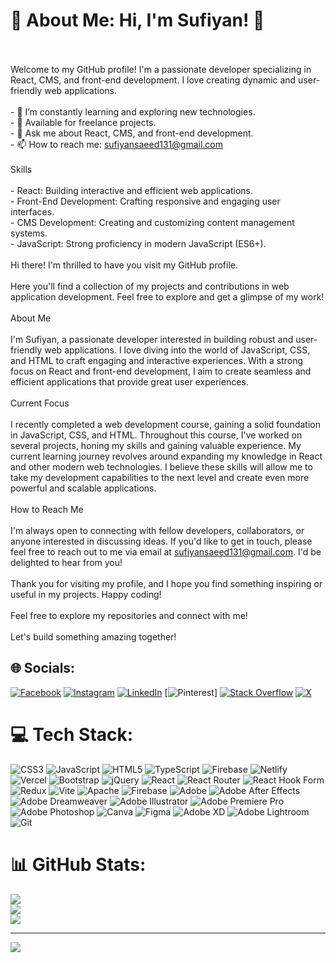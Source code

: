 # 💫 About Me: Hi, I'm Sufiyan! 👋
 <br><br>Welcome to my GitHub profile! I'm a passionate developer specializing in React, CMS, and front-end development. I love creating dynamic and user-friendly web applications.<br><br>- 🌱 I’m constantly learning and exploring new technologies.<br>- 💼 Available for freelance projects.<br>- 💬 Ask me about React, CMS, and front-end development.<br>- 📫 How to reach me: sufiyansaeed131@gmail.com<br><br> Skills<br><br>- React: Building interactive and efficient web applications.<br>- Front-End Development: Crafting responsive and engaging user interfaces.<br>- CMS Development: Creating and customizing content management systems.<br>- JavaScript: Strong proficiency in modern JavaScript (ES6+).<br><br> Hi there! I'm thrilled to have you visit my GitHub profile.<br><br>Here you'll find a collection of my projects and contributions in web application development. Feel free to explore and get a glimpse of my work!<br><br>About Me<br><br>I'm Sufiyan, a passionate developer interested in building robust and user-friendly web applications. I love diving into the world of JavaScript, CSS, and HTML to craft engaging and interactive experiences. With a strong focus on React and front-end development, I aim to create seamless and efficient applications that provide great user experiences.<br><br>Current Focus<br><br>I recently completed a web development course, gaining a solid foundation in JavaScript, CSS, and HTML. Throughout this course, I've worked on several projects, honing my skills and gaining valuable experience. My current learning journey revolves around expanding my knowledge in React and other modern web technologies. I believe these skills will allow me to take my development capabilities to the next level and create even more powerful and scalable applications.<br><br>How to Reach Me<br><br>I'm always open to connecting with fellow developers, collaborators, or anyone interested in discussing ideas. If you'd like to get in touch, please feel free to reach out to me via email at [sufiyansaeed131@gmail.com](mailto:sufiyansaeed131@gmail.com). I'd be delighted to hear from you!<br><br>Thank you for visiting my profile, and I hope you find something inspiring or useful in my projects. Happy coding!<br><br>Feel free to explore my repositories and connect with me!<br><br>Let's build something amazing together!<br>

## 🌐 Socials:
[![Facebook](https://img.shields.io/badge/Facebook-%231877F2.svg?logo=Facebook&logoColor=white)](https://facebook.com/web.sufiyan) [![Instagram](https://img.shields.io/badge/Instagram-%23E4405F.svg?logo=Instagram&logoColor=white)](https://instagram.com/i_sufiyan_131) [![LinkedIn](https://img.shields.io/badge/LinkedIn-%230077B5.svg?logo=linkedin&logoColor=white)](https://linkedin.com/in/sufiyan-saeed) [![Pinterest](https://img.shields.io/badge/Pinterest-%23E60023.svg?logo=Pinterest&logoColor=white)] [![Stack Overflow](https://img.shields.io/badge/-Stackoverflow-FE7A16?logo=stack-overflow&logoColor=white)](https://stackoverflow.com/users/18899083) [![X](https://img.shields.io/badge/X-black.svg?logo=X&logoColor=white)](https://x.com/Sufiyan_131) 

# 💻 Tech Stack:
![CSS3](https://img.shields.io/badge/css3-%231572B6.svg?style=for-the-badge&logo=css3&logoColor=white) ![JavaScript](https://img.shields.io/badge/javascript-%23323330.svg?style=for-the-badge&logo=javascript&logoColor=%23F7DF1E) ![HTML5](https://img.shields.io/badge/html5-%23E34F26.svg?style=for-the-badge&logo=html5&logoColor=white) ![TypeScript](https://img.shields.io/badge/typescript-%23007ACC.svg?style=for-the-badge&logo=typescript&logoColor=white) ![Firebase](https://img.shields.io/badge/firebase-%23039BE5.svg?style=for-the-badge&logo=firebase) ![Netlify](https://img.shields.io/badge/netlify-%23000000.svg?style=for-the-badge&logo=netlify&logoColor=#00C7B7) ![Vercel](https://img.shields.io/badge/vercel-%23000000.svg?style=for-the-badge&logo=vercel&logoColor=white) ![Bootstrap](https://img.shields.io/badge/bootstrap-%238511FA.svg?style=for-the-badge&logo=bootstrap&logoColor=white) ![jQuery](https://img.shields.io/badge/jquery-%230769AD.svg?style=for-the-badge&logo=jquery&logoColor=white) ![React](https://img.shields.io/badge/react-%2320232a.svg?style=for-the-badge&logo=react&logoColor=%2361DAFB) ![React Router](https://img.shields.io/badge/React_Router-CA4245?style=for-the-badge&logo=react-router&logoColor=white) ![React Hook Form](https://img.shields.io/badge/React%20Hook%20Form-%23EC5990.svg?style=for-the-badge&logo=reacthookform&logoColor=white) ![Redux](https://img.shields.io/badge/redux-%23593d88.svg?style=for-the-badge&logo=redux&logoColor=white) ![Vite](https://img.shields.io/badge/vite-%23646CFF.svg?style=for-the-badge&logo=vite&logoColor=white) ![Apache](https://img.shields.io/badge/apache-%23D42029.svg?style=for-the-badge&logo=apache&logoColor=white) ![Firebase](https://img.shields.io/badge/firebase-a08021?style=for-the-badge&logo=firebase&logoColor=ffcd34) ![Adobe](https://img.shields.io/badge/adobe-%23FF0000.svg?style=for-the-badge&logo=adobe&logoColor=white) ![Adobe After Effects](https://img.shields.io/badge/Adobe%20After%20Effects-9999FF.svg?style=for-the-badge&logo=Adobe%20After%20Effects&logoColor=white) ![Adobe Dreamweaver](https://img.shields.io/badge/Adobe%20Dreamweaver-FF61F6.svg?style=for-the-badge&logo=Adobe%20Dreamweaver&logoColor=white) ![Adobe Illustrator](https://img.shields.io/badge/adobe%20illustrator-%23FF9A00.svg?style=for-the-badge&logo=adobe%20illustrator&logoColor=white) ![Adobe Premiere Pro](https://img.shields.io/badge/Adobe%20Premiere%20Pro-9999FF.svg?style=for-the-badge&logo=Adobe%20Premiere%20Pro&logoColor=white) ![Adobe Photoshop](https://img.shields.io/badge/adobe%20photoshop-%2331A8FF.svg?style=for-the-badge&logo=adobe%20photoshop&logoColor=white) ![Canva](https://img.shields.io/badge/Canva-%2300C4CC.svg?style=for-the-badge&logo=Canva&logoColor=white) ![Figma](https://img.shields.io/badge/figma-%23F24E1E.svg?style=for-the-badge&logo=figma&logoColor=white) ![Adobe XD](https://img.shields.io/badge/Adobe%20XD-470137?style=for-the-badge&logo=Adobe%20XD&logoColor=#FF61F6) ![Adobe Lightroom](https://img.shields.io/badge/Adobe%20Lightroom-31A8FF.svg?style=for-the-badge&logo=Adobe%20Lightroom&logoColor=white) ![Git](https://img.shields.io/badge/git-%23F05033.svg?style=for-the-badge&logo=git&logoColor=white)
# 📊 GitHub Stats:
![](https://github-readme-stats.vercel.app/api?username=Sufiyanweb31&theme=cobalt&hide_border=false&include_all_commits=false&count_private=false)<br/>
![](https://github-readme-streak-stats.herokuapp.com/?user=Sufiyanweb31&theme=cobalt&hide_border=false)<br/>
![](https://github-readme-stats.vercel.app/api/top-langs/?username=Sufiyanweb31&theme=cobalt&hide_border=false&include_all_commits=false&count_private=false&layout=compact)

---
[![](https://visitcount.itsvg.in/api?id=Sufiyanweb31&icon=0&color=0)](https://visitcount.itsvg.in)
